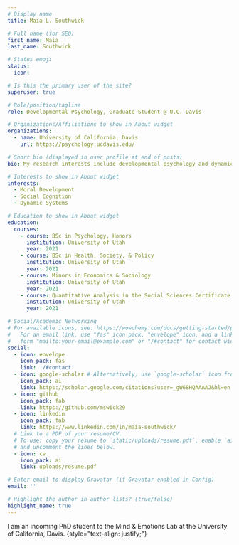 ```yaml
---
# Display name
title: Maia L. Southwick

# Full name (for SEO)
first_name: Maia
last_name: Southwick

# Status emoji
status:
  icon: 

# Is this the primary user of the site?
superuser: true

# Role/position/tagline
role: Developmental Psychology, Graduate Student @ U.C. Davis

# Organizations/Affiliations to show in About widget
organizations:
  - name: University of California, Davis
    url: https://psychology.ucdavis.edu/

# Short bio (displayed in user profile at end of posts)
bio: My research interests include developmental psychology and dynamics.

# Interests to show in About widget
interests:
  - Moral Development
  - Social Cognition
  - Dynamic Systems

# Education to show in About widget
education:
  courses:
    - course: BSc in Psychology, Honors
      institution: University of Utah
      year: 2021
    - course: BSc in Health, Society, & Policy
      institution: University of Utah
      year: 2021
    - course: Minors in Economics & Sociology
      institution: University of Utah
      year: 2021
    - course: Quantitative Analysis in the Social Sciences Certificate
      institution: University of Utah
      year: 2021

# Social/Academic Networking
# For available icons, see: https://wowchemy.com/docs/getting-started/page-builder/#icons
#   For an email link, use "fas" icon pack, "envelope" icon, and a link in the
#   form "mailto:your-email@example.com" or "/#contact" for contact widget.
social:
  - icon: envelope
    icon_pack: fas
    link: '/#contact'
  - icon: google-scholar # Alternatively, use `google-scholar` icon from `ai` icon pack
    icon_pack: ai
    link: https://scholar.google.com/citations?user=_gW68HQAAAAJ&hl=en
  - icon: github
    icon_pack: fab
    link: https://github.com/mswick29
  - icon: linkedin
    icon_pack: fab
    link: https://www.linkedin.com/in/maia-southwick/
  # Link to a PDF of your resume/CV.
  # To use: copy your resume to `static/uploads/resume.pdf`, enable `ai` icons in `params.yaml`,
  # and uncomment the lines below.
  - icon: cv
    icon_pack: ai
    link: uploads/resume.pdf

# Enter email to display Gravatar (if Gravatar enabled in Config)
email: ''

# Highlight the author in author lists? (true/false)
highlight_name: true
---
```


I am an incoming PhD student to the Mind & Emotions Lab at the University of California, Davis. 
{style="text-align: justify;"}
